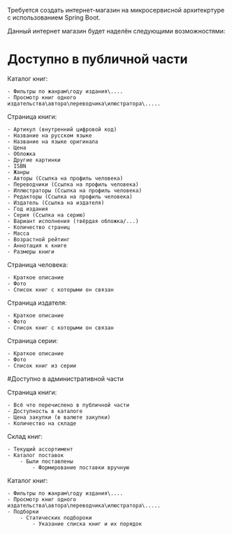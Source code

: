 Требуется создать интернет-магазин на микросервисной архитекртуре с использованием Spring Boot.

Данный интернет магазин будет наделён следующими возможностями:

# Доступно в публичной части
Каталог книг:

    - Фильтры по жанрам\году издания\....
    - Просмотр книг одного издательства\автора\переводчика\илюстратора\.....

Страница книги:
    
    - Артикул (внутренний цифровой код)
    - Название на русском языке
    - Название на языке оригинала
    - Цена
    - Обложка
    - Другие картинки
    - ISBN
    - Жанры
    - Авторы (Ссылка на профиль человека)
    - Переводчики (Ссылка на профиль человека)
    - Иллюстраторы (Ссылка на профиль человека)
    - Редакторы (Ссылка на профиль человека)
    - Издатель (Ссылка на издателя)
    - Год издания
    - Серия (Ссылка на серию)
    - Вариант исполнения (твёрдая обложка/...)
    - Количество страниц
    - Масса
    - Возрастной рейтинг
    - Аннотация к книге
    - Размеры книги

Страница человека:
    
    - Краткое описание
    - Фото
    - Список книг с которыми он связан

Страница издателя:

    - Краткое описание
    - Фото
    - Список книг с которыми он связан

Страница серии:

    - Краткое описание
    - Фото
    - Список книг из серии

#Доступно в административной части 

Страница книги:

    - Всё что перечислено в публичной части
    - Доступность в каталоге
    - Цена закупки (в валюте закупки)
    - Количество на складе

Склад книг:

    - Текущий ассортимент
    - Каталог поставок
        - Были поставлены
            - Формирование поставки вручную

Каталог книг:

    - Фильтры по жанрам\году издания\....
    - Просмотр книг одного издательства\автора\переводчика\илюстратора\.....
    - Подборки
        - Статических подбороки
            - Указание списка книг и их порядок